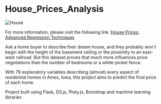 # House_Prices_Analysis

![House](https://storage.googleapis.com/kaggle-competitions/kaggle/5407/media/housesbanner.png)

<p>For more information, please visit the following link :<a href="https://www.kaggle.com/c/house-prices-advanced-regression-techniques" target="_blank">House Prices: Advanced Regression Techniques</a></p>


Ask a home buyer to describe their dream house, and they probably won't begin with the height of the basement ceiling or the proximity to an east-west railroad. But this dataset proves that much more influences price negotiations than the number of bedrooms or a white-picket fence.

With 79 explanatory variables describing (almost) every aspect of residential homes in Ames, Iowa, this project aims to predict the final price of each home.

Project built using Flask, D3.js, Ploty.js, Bootstrap and machine learning libraries 